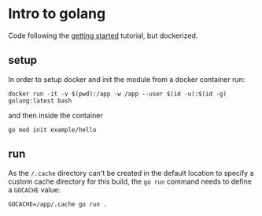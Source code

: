 # Intro to golang

Code following the [getting started](https://go.dev/doc/tutorial/getting-started) tutorial, but dockerized.

## setup

In order to setup docker and init the module from a docker container run:

```
docker run -it -v $(pwd):/app -w /app --user $(id -u):$(id -g) golang:latest bash
```

and then inside the container

```
go mod init example/hello
```

## run

As the `/.cache` directory can't be created in the default location to specify a custom cache directory for this build, the `go run` command needs to define a `GOCACHE` value:

```
GOCACHE=/app/.cache go run .
```